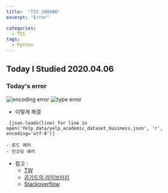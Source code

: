 ```yaml
---
title:  "TIS 200406"
excerpt: "Error"

categories:
  - TIS
tags:
  - Python
---
```


## Today I Studied 2020.04.06

### Today's error
![encoding error](../assets/images/encoding_error.jpg)
![type error](../assets/images/type_error.jpg)

* 이렇게 해결
<pre><code> [json.loads(line) for line in open('Yelp_data/yelp_academic_dataset_business.json', 'r', encoding='utf-8')] </code></pre>
    - 로드 에러
    - 인코딩 에러
    
* 참고 : 
  - [TW](https://twpower.github.io/140-parsing-json-in-python)
  - [곰가드의 라이브러리](https://gomguard.tistory.com/210)
  - [Stackoverflow](https://stackoverflow.com/questions/21058935/python-json-loads-shows-valueerror-extra-data/51830719)


